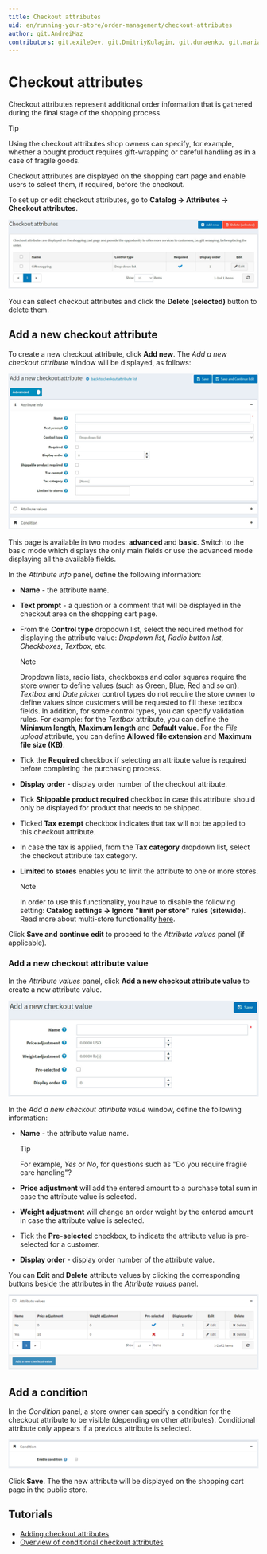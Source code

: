 ```yaml
---
title: Checkout attributes
uid: en/running-your-store/order-management/checkout-attributes
author: git.AndreiMaz
contributors: git.exileDev, git.DmitriyKulagin, git.dunaenko, git.mariannk
---
```


# Checkout attributes

Checkout attributes represent additional order information that is gathered during the final stage of the shopping process.

> [!TIP]
>
> Using the checkout attributes shop owners can specify, for example, whether a bought product requires gift-wrapping or careful handling as in a case of fragile goods.

Checkout attributes are displayed on the shopping cart page and enable users to select them, if required, before the checkout.

To set up or edit checkout attributes, go to **Catalog → Attributes → Checkout attributes**.

![Checkout attributes](_static/checkout-attributes/list.jpg)

You can select checkout attributes and click the **Delete (selected)** button to delete them.

## Add a new checkout attribute

To create a new checkout attribute, click **Add new**. The *Add a new checkout attribute* window will be displayed, as follows:

![Add a new checkout attributes](_static/checkout-attributes/add-new.jpg)

This page is available in two modes: **advanced** and **basic**. Switch to the basic mode which displays the only main fields or use the advanced mode displaying all the available fields.

In the *Attribute info* panel, define the following information:

- **Name** - the attribute name.
- **Text prompt** - a question or a comment that will be displayed in the checkout area on the shopping cart page.
- From the **Control type** dropdown list, select the required method for displaying the attribute value: *Dropdown list*, *Radio button list*, *Checkboxes*, *Textbox*, etc.
  > [!NOTE]
  >
  > Dropdown lists, radio lists, checkboxes and color squares require the store owner to define values (such as Green, Blue, Red and so on). *Textbox* and *Date picker* control types do not require the store owner to define values since customers will be requested to fill these textbox fields. In addition, for some control types, you can specify validation rules. For example: for the *Textbox* attribute, you can define the **Minimum length**, **Maximum length** and **Default value**. For the *File upload* attribute, you can define **Allowed file extension** and **Maximum file size (KB)**.

- Tick the **Required** checkbox if selecting an attribute value is required before completing the purchasing process.
- **Display order** - display order number of the checkout attribute.
- Tick **Shippable product required** checkbox in case this attribute should only be displayed for product that needs to be shipped.
- Ticked **Tax exempt** checkbox indicates that tax will not be applied to this checkout attribute.
- In case the tax is applied, from the **Tax category** dropdown list, select the checkout attribute tax category.
- **Limited to stores** enables you to limit the attribute to one or more stores.
  > [!NOTE]
  >
  > In order to use this functionality, you have to disable the following setting: **Catalog settings → Ignore "limit per store" rules (sitewide)**. Read more about multi-store functionality [here](xref:en/getting-started/advanced-configuration/multi-store).

Click **Save and continue edit** to proceed to the *Attribute values* panel (if applicable).

### Add a new checkout attribute value

In the *Attribute values* panel, click **Add a new checkout attribute value** to create a new attribute value.

![Add a new checkout attribute value](_static/checkout-attributes/value.jpg)

In the *Add a new checkout attribute value* window, define the following information:

- **Name** - the attribute value name.
  > [!TIP]
  >
  > For example, *Yes* or *No*, for questions such as "Do you require fragile care handling"?

- **Price adjustment** will add the entered amount to a purchase total sum in case the attribute value is selected.
- **Weight adjustment** will change an order weight by the entered amount in case the attribute value is selected.
- Tick the **Pre-selected** checkbox, to indicate the attribute value is pre-selected for a customer.
- **Display order** - display order number of the attribute value.

You can **Edit** and **Delete** attribute values by clicking the corresponding buttons beside the attributes in the *Attribute values* panel.

![attribute_values](_static/checkout-attributes/attribute_values.png)

## Add a condition

In the *Condition* panel, a store owner can specify a condition for the checkout attribute to be visible (depending on other attributes). Conditional attribute only appears if a previous attribute is selected.

![condition](_static/checkout-attributes/condition.png)

Click **Save**. The the new attribute will be displayed on the shopping cart page in the public store.

## Tutorials

- [Adding checkout attributes](https://www.youtube.com/watch?v=sJcZP1qjHmY&list=PLnL_aDfmRHwsbhj621A-RFb1KnzeFxYz4&index=3)
- [Overview of conditional checkout attributes](https://www.youtube.com/watch?v=z3UiXgK8Jgo&list=PLnL_aDfmRHwsbhj621A-RFb1KnzeFxYz4&index=18)
